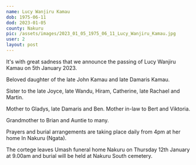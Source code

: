 ```yaml
---
name: Lucy Wanjiru Kamau
dob: 1975-06-11
dod: 2023-01-05
county: Nakuru
pic: /assets/images/2023_01_05_1975_06_11_Lucy_Wanjiru_Kamau.jpg
user: 2
layout: post
---
```

<p class='py-2'>It's with great sadness that we announce the passing of Lucy Wanjiru Kamau on 5th January 2023. </p><p class='py-2'></p><p class='py-2'>Beloved daughter of the late John Kamau and late Damaris Kamau. </p><p class='py-2'></p><p class='py-2'>Sister to the late Joyce, late Wandu, Hiram, Catherine, late Rachael and Martin.</p><p class='py-2'></p><p class='py-2'>Mother to Gladys, late Damaris and Ben. Mother in-law to Bert and Viktoria. </p><p class='py-2'></p><p class='py-2'>Grandmother to Brian and Auntie to many.</p><p class='py-2'></p><p class='py-2'>Prayers and burial arrangements are taking place daily from 4pm at her home In Nakuru (Ngata).</p><p class='py-2'>The cortege leaves Umash funeral home Nakuru on Thursday 12th January at 9.00am and burial will be held at Nakuru South cemetery.</p><p class='py-2'></p><p class='py-2'></p>
